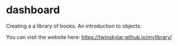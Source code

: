 # dashboard
Creating a a library of books.  An introduction to objects.

You can visit the website here: https://twinskylar.github.io/mylibrary/
